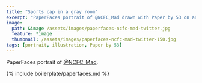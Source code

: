 ```yaml
---
title: "Sports cap in a gray room"
excerpt: "PaperFaces portrait of @NCFC_Mad drawn with Paper by 53 on an iPad."
image: 
  path: &image /assets/images/paperfaces-ncfc-mad-twitter.jpg 
  feature: *image
  thumbnail: /assets/images/paperfaces-ncfc-mad-twitter-150.jpg
tags: [portrait, illustration, Paper by 53]
---
```


PaperFaces portrait of [@NCFC_Mad](http://twitter.com/NCFC_Mad).

{% include boilerplate/paperfaces.md %}
